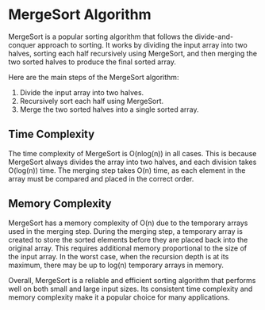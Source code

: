 # MergeSort Algorithm

MergeSort is a popular sorting algorithm that follows the divide-and-conquer approach to sorting. It works by dividing the input array into two halves, sorting each half recursively using MergeSort, and then merging the two sorted halves to produce the final sorted array.

Here are the main steps of the MergeSort algorithm:

1. Divide the input array into two halves.
2. Recursively sort each half using MergeSort.
3. Merge the two sorted halves into a single sorted array.

## Time Complexity

The time complexity of MergeSort is O(nlog(n)) in all cases. This is because MergeSort always divides the array into two halves, and each division takes O(log(n)) time. The merging step takes O(n) time, as each element in the array must be compared and placed in the correct order.

## Memory Complexity

MergeSort has a memory complexity of O(n) due to the temporary arrays used in the merging step. During the merging step, a temporary array is created to store the sorted elements before they are placed back into the original array. This requires additional memory proportional to the size of the input array. In the worst case, when the recursion depth is at its maximum, there may be up to log(n) temporary arrays in memory.

Overall, MergeSort is a reliable and efficient sorting algorithm that performs well on both small and large input sizes. Its consistent time complexity and memory complexity make it a popular choice for many applications.
